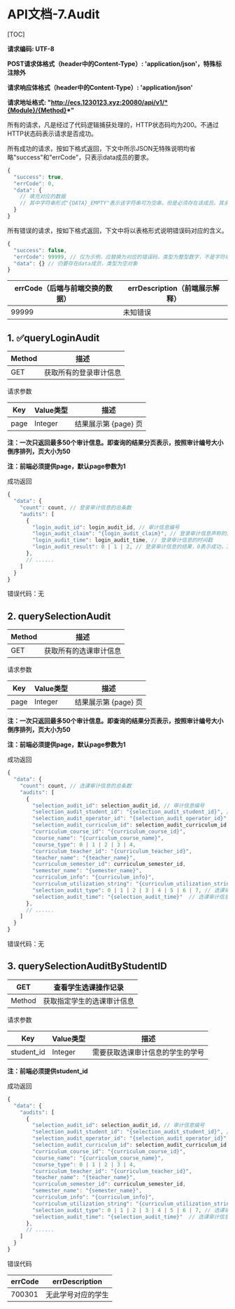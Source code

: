 # API文档-7.Audit

[TOC]

**请求编码: UTF-8**

**POST请求体格式（header中的Content-Type）: 'application/json'，特殊标注除外**

**请求响应体格式（header中的Content-Type）: 'application/json'**

**请求地址格式: "http://ecs.1230123.xyz:20080/api/v1/*{Module}/{Method}*"**

所有的请求，凡是经过了代码逻辑捕获处理的，HTTP状态码均为200。不通过HTTP状态码表示请求是否成功。

所有成功的请求，按如下格式返回，下文中所示JSON无特殊说明均省略"success"和"errCode"，只表示data成员的要求。

```javascript
{
  "success": true,
  "errCode": 0,
  "data": {
    // 填充对应的数据
    // 其中字符串形式"{DATA}_EMPTY"表示该字符串可为空串，但是必须存在该成员。其余的不能为空串
  }
}
```

所有错误的请求，按如下格式返回，下文中将以表格形式说明错误码对应的含义。

```javascript
{
  "success": false,
  "errCode": 99999, // 仅为示例，应替换为对应的错误码，类型为整型数字，不是字符串
  "data": {} // 仍要存在data成员，类型为空对象
}
```

| errCode（后端与前端交换的数据） | errDescription（前端展示解释） |
| ------------------------------- | ------------------------------ |
| 99999                           | 未知错误                       |

## 1. ✅queryLoginAudit

| Method | 描述                   |
| ------ | ---------------------- |
| GET    | 获取所有的登录审计信息 |

请求参数

| Key  | Value类型 | 描述                 |
| ---- | --------- | -------------------- |
| page | Integer   | 结果展示第 {page} 页 |

**注：一次只返回最多50个审计信息。即查询的结果分页表示，按照审计编号大小倒序排列，页大小为50**

**注：前端必须提供page，默认page参数为1**

成功返回

```javascript
{
  "data": {
    "count": count, // 登录审计信息的总条数
    "audits": [
      {
        "login_audit_id": login_audit_id, // 审计信息编号
        "login_audit_claim": "{login_audit_claim}", // 登录审计信息声称的身份标识符
        "login_audit_time": login_audit_time, // 登录审计信息的时间戳
        "login_audit_result": 0 | 1 | 2, // 登录审计信息的结果，0表示成功，1表示无此用户，2表示密码错误，3表示用户已被禁止登录
      },
      // ......
    ]
  }
}
```

错误代码：无

## 2. querySelectionAudit

| Method | 描述                   |
| ------ | ---------------------- |
| GET    | 获取所有的选课审计信息 |

请求参数

| Key  | Value类型 | 描述                 |
| ---- | --------- | -------------------- |
| page | Integer   | 结果展示第 {page} 页 |

**注：一次只返回最多50个审计信息。即查询的结果分页表示，按照审计编号大小倒序排列，页大小为50**

**注：前端必须提供page，默认page参数为1**

成功返回

```javascript
{
  "data": {
    "count": count, // 选课审计信息的总条数
    "audits": [
      {
        "selection_audit_id": selection_audit_id, // 审计信息编号
        "selection_audit_student_id": "{selection_audit_student_id}", // 选课审计信息针对的学生
        "selection_audit_operator_id": "{selection_audit_operator_id}", // 产生选课审计信息的的操作人员
        "selection_audit_curriculum_id": selection_audit_curriculum_id, // 以下信息为该选课审计信息针对的教学班的信息
        "curriculum_course_id": "{curriculum_course_id}",
        "course_name": "{curriculum_course_name}",
        "course_type": 0 | 1 | 2 | 3 | 4,
        "curriculum_teacher_id": "{curriculum_teacher_id}",
        "teacher_name": "{teacher_name}",
        "curriculum_semester_id": curriculum_semester_id,
        "semester_name": "{semester_name}",
        "curriculum_info": "{curriculum_info}",
        "curriculum_utilization_string": "{curriculum_utilization_string}",
        "selection_audit_type": 0 | 1 | 2 | 3 | 4 | 5 | 6 | 7, // 选课审计信息对应的选课操作的类型，0为预选阶段预选，1为预选阶段退选，2为抽签落选，3为抽签中选，4为退改阶段选课，5为退改阶段退课，6为教务操作选课，7为教务操作退课
        "selection_audit_time": "{selection_audit_time}"  // 选课审计信息产生的时间，格式为'YYYY-MM-DD HH:MM:SS'
      },
      // ......
    ]
  }
}
```

错误代码：无

## 3. querySelectionAuditByStudentID

| GET    | 查看学生选课操作记录       |
| ------ | -------------------------- |
| Method | 获取指定学生的选课审计信息 |

请求参数

| Key        | Value类型 | 描述                             |
| ---------- | --------- | -------------------------------- |
| student_id | Integer   | 需要获取选课审计信息的学生的学号 |

**注：前端必须提供student_id**

成功返回

```javascript
{
  "data": {
    "audits": [
      {
        "selection_audit_id": selection_audit_id, // 审计信息编号
        "selection_audit_student_id": "{selection_audit_student_id}", // 选课审计信息针对的学生
        "selection_audit_operator_id": "{selection_audit_operator_id}", // 产生选课审计信息的的操作人员
        "selection_audit_curriculum_id": selection_audit_curriculum_id, // 以下信息为该选课审计信息针对的教学班的信息
        "curriculum_course_id": "{curriculum_course_id}",
        "course_name": "{curriculum_course_name}",
        "course_type": 0 | 1 | 2 | 3 | 4,
        "curriculum_teacher_id": "{curriculum_teacher_id}",
        "teacher_name": "{teacher_name}",
        "curriculum_semester_id": curriculum_semester_id,
        "semester_name": "{semester_name}",
        "curriculum_info": "{curriculum_info}",
        "curriculum_utilization_string": "{curriculum_utilization_string}",
        "selection_audit_type": 0 | 1 | 2 | 3 | 4 | 5 | 6 | 7, // 选课审计信息对应的选课操作的类型，0为预选阶段预选，1为预选阶段退选，2为抽签落选，3为抽签中选，4为退改阶段选课，5为退改阶段退课，6为教务操作选课，7为教务操作退课
        "selection_audit_time": "{selection_audit_time}"  // 选课审计信息产生的时间，格式为'YYYY-MM-DD HH:MM:SS'
      },
      // ......
    ]
  }
}
```

错误代码

| errCode | errDescription     |
| ------- | ------------------ |
| 700301  | 无此学号对应的学生 |
